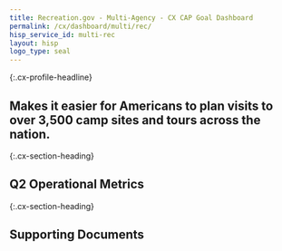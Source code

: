 ```yaml
---
title: Recreation.gov - Multi-Agency - CX CAP Goal Dashboard
permalink: /cx/dashboard/multi/rec/
hisp_service_id: multi-rec
layout: hisp
logo_type: seal
---
```


{:.cx-profile-headline}
## Makes it easier for Americans to plan visits to over 3,500 camp sites and tours across the nation. 

{:.cx-section-heading}
## Q2 Operational Metrics

{:.cx-section-heading}
## Supporting Documents